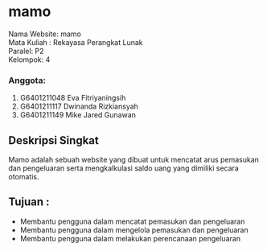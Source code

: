 # mamo

Nama Website: mamo<br />
Mata Kuliah : Rekayasa Perangkat Lunak<br />
Paralel: P2<br />
Kelompok: 4<br />

### Anggota:
1. G6401211048 Eva Fitriyaningsih<br />
2. G6401211117 Dwinanda Rizkiansyah<br />
3. G6401211149 Mike Jared Gunawan<br />

## Deskripsi Singkat
Mamo adalah sebuah website yang dibuat untuk mencatat arus pemasukan dan pengeluaran serta mengkalkulasi saldo uang yang dimiliki secara otomatis.<br /> 

## Tujuan :
- Membantu pengguna dalam mencatat pemasukan dan pengeluaran<br />
- Membantu pengguna dalam mengelola pemasukan dan pengeluaran<br />
- Membantu pengguna dalam melakukan perencanaan pengeluaran<br />
